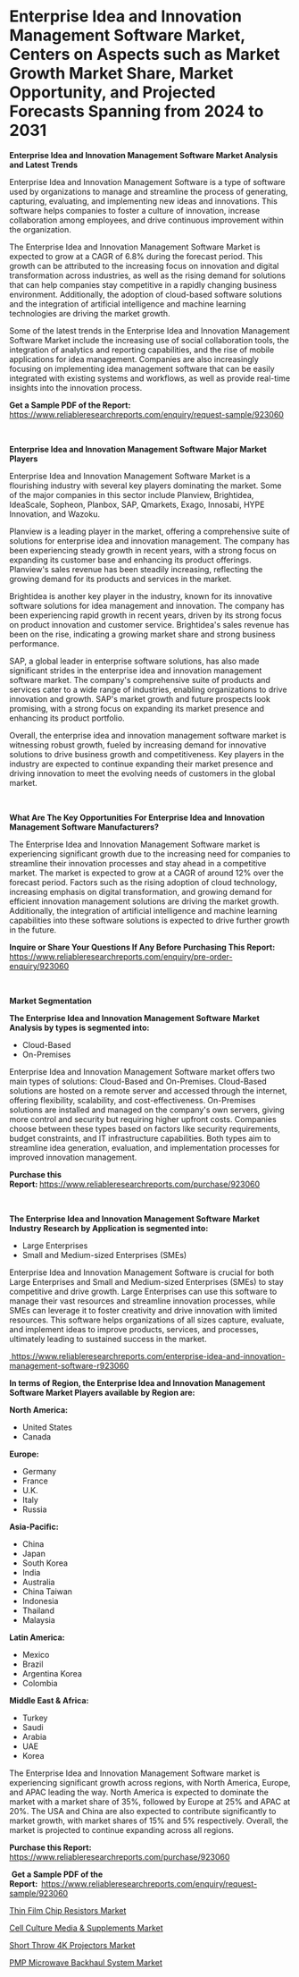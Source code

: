 <p><h1>Enterprise Idea and Innovation Management Software Market, Centers on Aspects such as Market Growth Market Share, Market Opportunity, and Projected Forecasts Spanning from 2024 to 2031</h1></p><p><strong>Enterprise Idea and Innovation Management Software Market Analysis and Latest Trends</strong></p>
<p><p>Enterprise Idea and Innovation Management Software is a type of software used by organizations to manage and streamline the process of generating, capturing, evaluating, and implementing new ideas and innovations. This software helps companies to foster a culture of innovation, increase collaboration among employees, and drive continuous improvement within the organization.</p><p>The Enterprise Idea and Innovation Management Software Market is expected to grow at a CAGR of 6.8% during the forecast period. This growth can be attributed to the increasing focus on innovation and digital transformation across industries, as well as the rising demand for solutions that can help companies stay competitive in a rapidly changing business environment. Additionally, the adoption of cloud-based software solutions and the integration of artificial intelligence and machine learning technologies are driving the market growth.</p><p>Some of the latest trends in the Enterprise Idea and Innovation Management Software Market include the increasing use of social collaboration tools, the integration of analytics and reporting capabilities, and the rise of mobile applications for idea management. Companies are also increasingly focusing on implementing idea management software that can be easily integrated with existing systems and workflows, as well as provide real-time insights into the innovation process.</p></p>
<p><strong>Get a Sample PDF of the Report:&nbsp;</strong> <a href="https://www.reliableresearchreports.com/enquiry/request-sample/923060">https://www.reliableresearchreports.com/enquiry/request-sample/923060</a></p>
<p>&nbsp;</p>
<p><strong>Enterprise Idea and Innovation Management Software Major Market Players</strong></p>
<p><p>Enterprise Idea and Innovation Management Software Market is a flourishing industry with several key players dominating the market. Some of the major companies in this sector include Planview, Brightidea, IdeaScale, Sopheon, Planbox, SAP, Qmarkets, Exago, Innosabi, HYPE Innovation, and Wazoku.</p><p>Planview is a leading player in the market, offering a comprehensive suite of solutions for enterprise idea and innovation management. The company has been experiencing steady growth in recent years, with a strong focus on expanding its customer base and enhancing its product offerings. Planview's sales revenue has been steadily increasing, reflecting the growing demand for its products and services in the market.</p><p>Brightidea is another key player in the industry, known for its innovative software solutions for idea management and innovation. The company has been experiencing rapid growth in recent years, driven by its strong focus on product innovation and customer service. Brightidea's sales revenue has been on the rise, indicating a growing market share and strong business performance.</p><p>SAP, a global leader in enterprise software solutions, has also made significant strides in the enterprise idea and innovation management software market. The company's comprehensive suite of products and services cater to a wide range of industries, enabling organizations to drive innovation and growth. SAP's market growth and future prospects look promising, with a strong focus on expanding its market presence and enhancing its product portfolio.</p><p>Overall, the enterprise idea and innovation management software market is witnessing robust growth, fueled by increasing demand for innovative solutions to drive business growth and competitiveness. Key players in the industry are expected to continue expanding their market presence and driving innovation to meet the evolving needs of customers in the global market.</p></p>
<p>&nbsp;</p>
<p><strong>What Are The Key Opportunities For Enterprise Idea and Innovation Management Software Manufacturers?</strong></p>
<p><p>The Enterprise Idea and Innovation Management Software market is experiencing significant growth due to the increasing need for companies to streamline their innovation processes and stay ahead in a competitive market. The market is expected to grow at a CAGR of around 12% over the forecast period. Factors such as the rising adoption of cloud technology, increasing emphasis on digital transformation, and growing demand for efficient innovation management solutions are driving the market growth. Additionally, the integration of artificial intelligence and machine learning capabilities into these software solutions is expected to drive further growth in the future.</p></p>
<p><strong>Inquire or Share Your Questions If Any Before Purchasing This Report:</strong> <a href="https://www.reliableresearchreports.com/enquiry/pre-order-enquiry/923060">https://www.reliableresearchreports.com/enquiry/pre-order-enquiry/923060</a></p>
<p>&nbsp;</p>
<p><strong>Market Segmentation</strong></p>
<p><strong>The Enterprise Idea and Innovation Management Software Market Analysis by types is segmented into:</strong></p>
<p><ul><li>Cloud-Based</li><li>On-Premises</li></ul></p>
<p><p>Enterprise Idea and Innovation Management Software market offers two main types of solutions: Cloud-Based and On-Premises. Cloud-Based solutions are hosted on a remote server and accessed through the internet, offering flexibility, scalability, and cost-effectiveness. On-Premises solutions are installed and managed on the company's own servers, giving more control and security but requiring higher upfront costs. Companies choose between these types based on factors like security requirements, budget constraints, and IT infrastructure capabilities. Both types aim to streamline idea generation, evaluation, and implementation processes for improved innovation management.</p></p>
<p><strong>Purchase this Report:&nbsp;</strong><a href="https://www.reliableresearchreports.com/purchase/923060">https://www.reliableresearchreports.com/purchase/923060</a></p>
<p>&nbsp;</p>
<p><strong>The Enterprise Idea and Innovation Management Software Market Industry Research by Application is segmented into:</strong></p>
<p><ul><li>Large Enterprises</li><li>Small and Medium-sized Enterprises (SMEs)</li></ul></p>
<p><p>Enterprise Idea and Innovation Management Software is crucial for both Large Enterprises and Small and Medium-sized Enterprises (SMEs) to stay competitive and drive growth. Large Enterprises can use this software to manage their vast resources and streamline innovation processes, while SMEs can leverage it to foster creativity and drive innovation with limited resources. This software helps organizations of all sizes capture, evaluate, and implement ideas to improve products, services, and processes, ultimately leading to sustained success in the market.</p></p>
<p><a href="https://www.reliableresearchreports.com/enterprise-idea-and-innovation-management-software-r923060">&nbsp;https://www.reliableresearchreports.com/enterprise-idea-and-innovation-management-software-r923060</a></p>
<p><strong>In terms of Region, the Enterprise Idea and Innovation Management Software Market Players available by Region are:</strong></p>
<p>
    <p> <strong> North America: </strong>
        <ul>
            <li>United States</li>
            <li>Canada</li>
        </ul>
        </p> 
    <p> <strong> Europe: </strong>
        <ul>
            <li>Germany</li>
            <li>France</li>
            <li>U.K.</li>
            <li>Italy</li>
            <li>Russia</li>
        </ul>
        </p> 
    <p> <strong> Asia-Pacific: </strong>
        <ul>
            <li>China</li>
            <li>Japan</li>
            <li>South Korea</li>
            <li>India</li>
            <li>Australia</li>
            <li>China Taiwan</li>
            <li>Indonesia</li>
            <li>Thailand</li>
            <li>Malaysia</li>
        </ul>
        </p> 
    <p> <strong> Latin America: </strong>
        <ul>
            <li>Mexico</li>
            <li>Brazil</li>
            <li>Argentina Korea</li>
            <li>Colombia</li>
        </ul>
        </p> 
    <p> <strong> Middle East & Africa: </strong>
        <ul>
            <li>Turkey</li>
            <li>Saudi</li>
            <li>Arabia</li>
            <li>UAE</li>
            <li>Korea</li>
        </ul>
    </p>
    </p>
<p><p>The Enterprise Idea and Innovation Management Software market is experiencing significant growth across regions, with North America, Europe, and APAC leading the way. North America is expected to dominate the market with a market share of 35%, followed by Europe at 25% and APAC at 20%. The USA and China are also expected to contribute significantly to market growth, with market shares of 15% and 5% respectively. Overall, the market is projected to continue expanding across all regions.</p></p>
<p><strong>Purchase this Report: </strong><a href="https://www.reliableresearchreports.com/purchase/923060">https://www.reliableresearchreports.com/purchase/923060</a></p>
<p>&nbsp;<strong>Get a Sample PDF of the Report:&nbsp;&nbsp;</strong><a href="https://www.reliableresearchreports.com/enquiry/request-sample/923060">https://www.reliableresearchreports.com/enquiry/request-sample/923060</a></p>
<p><strong></strong></p>
<p><p><a href="https://www.linkedin.com/pulse/thin-film-chip-resistors-market-report-reveals-latest-trends-growth-txuie?trackingId=4Svu74OpvLO%2FOZLkp3%2FRPw%3D%3D">Thin Film Chip Resistors Market</a></p><p><a href="https://github.com/kosella/Market-Research-Report-List-3/blob/main/cell-culture-media-supplements-market.md">Cell Culture Media & Supplements Market</a></p><p><a href="https://www.linkedin.com/pulse/short-throw-4k-projectors-market-trends-analysis-forecasted-period-vzy4c?trackingId=Wp24YHFex321K7H6qVguuA%3D%3D">Short Throw 4K Projectors Market</a></p><p><a href="https://github.com/kufem1/Market-Research-Report-List-2/blob/main/pmp-microwave-backhaul-system-market.md">PMP Microwave Backhaul System Market</a></p></p>